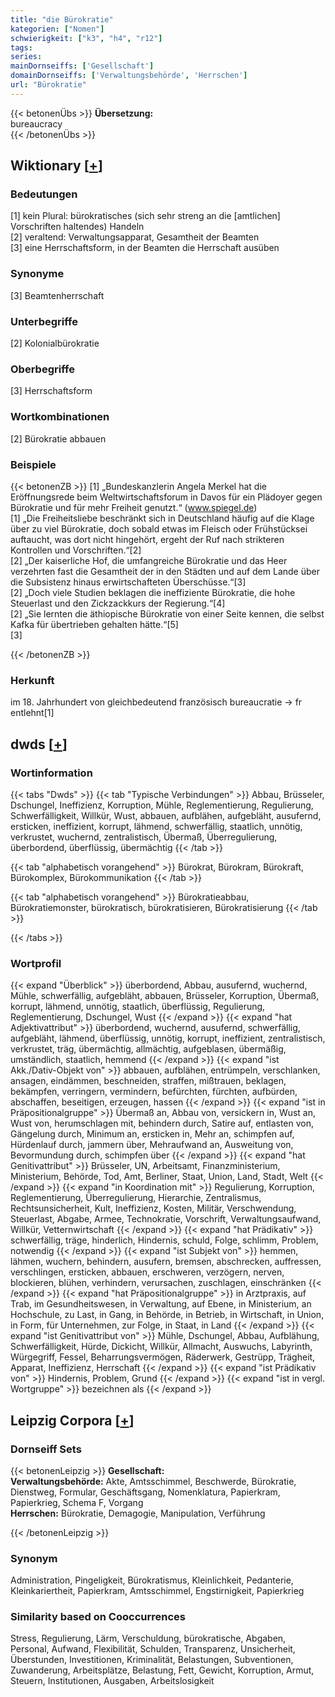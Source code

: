 ```yaml
---
title: "die Bürokratie"
kategorien: ["Nomen"]
schwierigkeit: ["k3", "h4", "r12"]
tags:
series:
mainDornseiffs: ['Gesellschaft']
domainDornseiffs: ['Verwaltungsbehörde', 'Herrschen']
url: "Bürokratie"
---
```


{{< betonenÜbs >}}
**Übersetzung:**  
bureaucracy  
{{< /betonenÜbs >}}

## Wiktionary [[+](https://de.wiktionary.org/wiki/Bürokratie)]

### Bedeutungen
[1] kein Plural: bürokratisches (sich sehr streng an die [amtlichen] Vorschriften haltendes) Handeln  
[2] veraltend: Verwaltungsapparat, Gesamtheit der Beamten  
[3] eine Herrschaftsform, in der Beamten die Herrschaft ausüben  

### Synonyme
[3] Beamtenherrschaft  

### Unterbegriffe
[2] Kolonialbürokratie  

### Oberbegriffe
[3] Herrschaftsform  

### Wortkombinationen
[2] Bürokratie abbauen  

### Beispiele
{{< betonenZB >}}
[1] „Bundeskanzlerin Angela Merkel hat die Eröffnungsrede beim Weltwirtschaftsforum in Davos für ein Plädoyer gegen Bürokratie und für mehr Freiheit genutzt.“ (www.spiegel.de)  
[1] „Die Freiheitsliebe beschränkt sich in Deutschland häufig auf die Klage über zu viel Bürokratie, doch sobald etwas im Fleisch oder Frühstücksei auftaucht, was dort nicht hingehört, ergeht der Ruf nach strikteren Kontrollen und Vorschriften.“[2]  
[2] „Der kaiserliche Hof, die umfangreiche Bürokratie und das Heer verzehrten fast die Gesamtheit der in den Städten und auf dem Lande über die Subsistenz hinaus erwirtschafteten Überschüsse.“[3]  
[2] „Doch viele Studien beklagen die ineffiziente Bürokratie, die hohe Steuerlast und den Zickzackkurs der Regierung.“[4]  
[2] „Sie lernten die äthiopische Bürokratie von einer Seite kennen, die selbst Kafka für übertrieben gehalten hätte.“[5]  
[3]  

{{< /betonenZB >}}
### Herkunft
im 18. Jahrhundert von gleichbedeutend französisch bureaucratie → fr entlehnt[1]  



## dwds [[+](https://www.dwds.de/wb/Bürokratie)]

### Wortinformation
{{< tabs "Dwds" >}}
{{< tab "Typische Verbindungen" >}}
Abbau, Brüsseler, Dschungel, Ineffizienz, Korruption, Mühle, Reglementierung, Regulierung, Schwerfälligkeit, Willkür, Wust, abbauen, aufblähen, aufgebläht, ausufernd, ersticken, ineffizient, korrupt, lähmend, schwerfällig, staatlich, unnötig, verkrustet, wuchernd, zentralistisch, Übermaß, Überregulierung, überbordend, überflüssig, übermächtig
{{< /tab >}}

{{< tab "alphabetisch vorangehend" >}}
Bürokrat, Bürokram, Bürokraft, Bürokomplex, Bürokommunikation
{{< /tab >}}

{{< tab "alphabetisch vorangehend" >}}
Bürokratieabbau, Bürokratiemonster, bürokratisch, bürokratisieren, Bürokratisierung
{{< /tab >}}

{{< /tabs >}}

### Wortprofil
{{< expand "Überblick" >}} überbordend, Abbau, ausufernd, wuchernd, Mühle, schwerfällig, aufgebläht, abbauen, Brüsseler, Korruption, Übermaß, korrupt, lähmend, unnötig, staatlich, überflüssig, Regulierung, Reglementierung, Dschungel, Wust {{< /expand >}}
{{< expand "hat Adjektivattribut" >}} überbordend, wuchernd, ausufernd, schwerfällig, aufgebläht, lähmend, überflüssig, unnötig, korrupt, ineffizient, zentralistisch, verkrustet, träg, übermächtig, allmächtig, aufgeblasen, übermäßig, umständlich, staatlich, hemmend {{< /expand >}}
{{< expand "ist Akk./Dativ-Objekt von" >}} abbauen, aufblähen, entrümpeln, verschlanken, ansagen, eindämmen, beschneiden, straffen, mißtrauen, beklagen, bekämpfen, verringern, vermindern, befürchten, fürchten, aufbürden, abschaffen, beseitigen, erzeugen, hassen {{< /expand >}}
{{< expand "ist in Präpositionalgruppe" >}} Übermaß an, Abbau von, versickern in, Wust an, Wust von, herumschlagen mit, behindern durch, Satire auf, entlasten von, Gängelung durch, Minimum an, ersticken in, Mehr an, schimpfen auf, Hürdenlauf durch, jammern über, Mehraufwand an, Ausweitung von, Bevormundung durch, schimpfen über {{< /expand >}}
{{< expand "hat Genitivattribut" >}} Brüsseler, UN, Arbeitsamt, Finanzministerium, Ministerium, Behörde, Tod, Amt, Berliner, Staat, Union, Land, Stadt, Welt {{< /expand >}}
{{< expand "in Koordination mit" >}} Regulierung, Korruption, Reglementierung, Überregulierung, Hierarchie, Zentralismus, Rechtsunsicherheit, Kult, Ineffizienz, Kosten, Militär, Verschwendung, Steuerlast, Abgabe, Armee, Technokratie, Vorschrift, Verwaltungsaufwand, Willkür, Vetternwirtschaft {{< /expand >}}
{{< expand "hat Prädikativ" >}} schwerfällig, träge, hinderlich, Hindernis, schuld, Folge, schlimm, Problem, notwendig {{< /expand >}}
{{< expand "ist Subjekt von" >}} hemmen, lähmen, wuchern, behindern, ausufern, bremsen, abschrecken, auffressen, verschlingen, ersticken, abbauen, erschweren, verzögern, nerven, blockieren, blühen, verhindern, verursachen, zuschlagen, einschränken {{< /expand >}}
{{< expand "hat Präpositionalgruppe" >}} in Arztpraxis, auf Trab, im Gesundheitswesen, in Verwaltung, auf Ebene, in Ministerium, an Hochschule, zu Last, in Gang, in Behörde, in Betrieb, in Wirtschaft, in Union, in Form, für Unternehmen, zur Folge, in Staat, in Land {{< /expand >}}
{{< expand "ist Genitivattribut von" >}} Mühle, Dschungel, Abbau, Aufblähung, Schwerfälligkeit, Hürde, Dickicht, Willkür, Allmacht, Auswuchs, Labyrinth, Würgegriff, Fessel, Beharrungsvermögen, Räderwerk, Gestrüpp, Trägheit, Apparat, Ineffizienz, Herrschaft {{< /expand >}}
{{< expand "ist Prädikativ von" >}} Hindernis, Problem, Grund {{< /expand >}}
{{< expand "ist in vergl. Wortgruppe" >}} bezeichnen als {{< /expand >}}

## Leipzig Corpora [[+](https://corpora.uni-leipzig.de/en/res?word=Bürokratie&corpusId=deu_newscrawl-public_2018)]

### Dornseiff Sets
{{< betonenLeipzig >}}
**Gesellschaft:**  
**Verwaltungsbehörde:** Akte, Amtsschimmel, Beschwerde, Bürokratie, Dienstweg, Formular, Geschäftsgang, Nomenklatura, Papierkram, Papierkrieg, Schema F, Vorgang  
**Herrschen:** Bürokratie, Demagogie, Manipulation, Verführung  

{{< /betonenLeipzig >}}

### Synonym
Administration, Pingeligkeit, Bürokratismus, Kleinlichkeit, Pedanterie, Kleinkariertheit, Papierkram, Amtsschimmel, Engstirnigkeit, Papierkrieg


### Similarity based on Cooccurrences
Stress, Regulierung, Lärm, Verschuldung, bürokratische, Abgaben, Personal, Aufwand, Flexibilität, Schulden, Transparenz, Unsicherheit, Überstunden, Investitionen, Kriminalität, Belastungen, Subventionen, Zuwanderung, Arbeitsplätze, Belastung, Fett, Gewicht, Korruption, Armut, Steuern, Institutionen, Ausgaben, Arbeitslosigkeit

